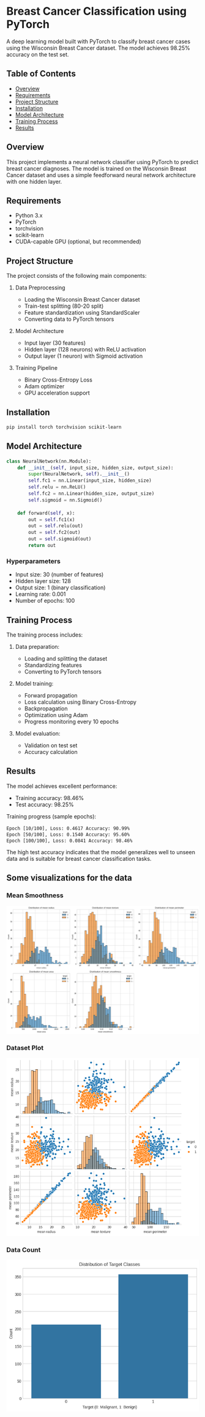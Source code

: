 # Breast Cancer Classification using PyTorch

A deep learning model built with PyTorch to classify breast cancer cases using the Wisconsin Breast Cancer dataset. The model achieves 98.25% accuracy on the test set.

## Table of Contents
- [Overview](#overview)
- [Requirements](#requirements)
- [Project Structure](#project-structure)
- [Installation](#installation)
- [Model Architecture](#model-architecture)
- [Training Process](#training-process)
- [Results](#results)

## Overview
This project implements a neural network classifier using PyTorch to predict breast cancer diagnoses. The model is trained on the Wisconsin Breast Cancer dataset and uses a simple feedforward neural network architecture with one hidden layer.

## Requirements
- Python 3.x
- PyTorch
- torchvision
- scikit-learn
- CUDA-capable GPU (optional, but recommended)

## Project Structure
The project consists of the following main components:

1. Data Preprocessing
   - Loading the Wisconsin Breast Cancer dataset
   - Train-test splitting (80-20 split)
   - Feature standardization using StandardScaler
   - Converting data to PyTorch tensors

2. Model Architecture
   - Input layer (30 features)
   - Hidden layer (128 neurons) with ReLU activation
   - Output layer (1 neuron) with Sigmoid activation

3. Training Pipeline
   - Binary Cross-Entropy Loss
   - Adam optimizer
   - GPU acceleration support

## Installation

```bash
pip install torch torchvision scikit-learn
```

## Model Architecture

```python
class NeuralNetwork(nn.Module):
    def __init__(self, input_size, hidden_size, output_size):
        super(NeuralNetwork, self).__init__()
        self.fc1 = nn.Linear(input_size, hidden_size)
        self.relu = nn.ReLU()
        self.fc2 = nn.Linear(hidden_size, output_size)
        self.sigmoid = nn.Sigmoid()

    def forward(self, x):
        out = self.fc1(x)
        out = self.relu(out)
        out = self.fc2(out)
        out = self.sigmoid(out)
        return out
```

### Hyperparameters
- Input size: 30 (number of features)
- Hidden layer size: 128
- Output size: 1 (binary classification)
- Learning rate: 0.001
- Number of epochs: 100

## Training Process

The training process includes:
1. Data preparation:
   - Loading and splitting the dataset
   - Standardizing features
   - Converting to PyTorch tensors

2. Model training:
   - Forward propagation
   - Loss calculation using Binary Cross-Entropy
   - Backpropagation
   - Optimization using Adam
   - Progress monitoring every 10 epochs

3. Model evaluation:
   - Validation on test set
   - Accuracy calculation

## Results

The model achieves excellent performance:
- Training accuracy: 98.46%
- Test accuracy: 98.25%

Training progress (sample epochs):
```
Epoch [10/100], Loss: 0.4617 Accuracy: 90.99%
Epoch [50/100], Loss: 0.1540 Accuracy: 95.60%
Epoch [100/100], Loss: 0.0841 Accuracy: 98.46%
```

The high test accuracy indicates that the model generalizes well to unseen data and is suitable for breast cancer classification tasks.

## Some visualizations for the data

### Mean Smoothness
![plot](./mean_smoothness.png)

### Dataset Plot
![plot](./data_plot.png)

### Data Count
![plot](./data_count.png)

